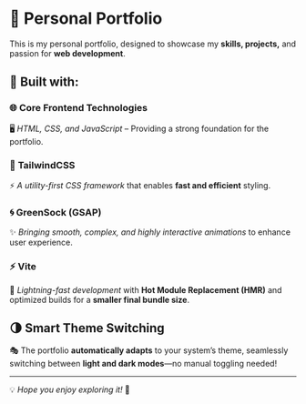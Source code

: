 # 🚀 **Personal Portfolio**
This is my personal portfolio, designed to showcase my **skills, projects,** and passion for **web development**.  

## 🔧 **Built with:**
### 🌐 **Core Frontend Technologies**  
🖥️ *HTML, CSS, and JavaScript* – Providing a strong foundation for the portfolio. 

### 🎨 **TailwindCSS**  
⚡ *A utility-first CSS framework* that enables **fast and efficient** styling.

### 🌀 **GreenSock (GSAP)**  
✨ *Bringing smooth, complex, and highly interactive animations* to enhance user experience. 

### ⚡ **Vite**  
🚀 *Lightning-fast development* with **Hot Module Replacement (HMR)** and optimized builds for a **smaller final bundle size**.  


## 🌗 **Smart Theme Switching**  
🎭 The portfolio **automatically adapts** to your system’s theme, seamlessly switching between **light and dark modes**—no manual toggling needed!  

---  

💡 *Hope you enjoy exploring it!* 🚀 